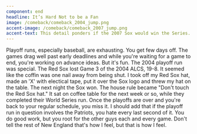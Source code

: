 ```yaml
---
component: end
headline: It’s Hard Not to be a Fan
image: /comeback/comeback_2004_jump.png
accent-image: /comeback/comeback_2007_jump.png
accent-text: This detail ponders if the 2007 Sox would win the Series.
---
```


Playoff runs, especially baseball, are exhausting. You get few days off. The games drag well past early deadlines and while you're waiting for a game to end, you're working on advance ideas. But it's fun. The 2004 playoff run was special. The Red Sox lost Game 3 of the 2004 ALCS, 19-8. It seemed like the coffin was one nail away from being shut. I took off my Red Sox hat, made an 'X' with electical tape, put it over the Sox logo and threw my hat on the table. The next night the Sox won. The house rule became "Don't touch the Red Sox hat." It sat on coffee table for the next week or so, while they completed their World Series run. Once the playoffs are over and you're back to your regular schedule, you miss it. I should add that if the playoff run in question involves the Patriots, you hate every last second of it. You do good work, but you root for the other guys each and every game. Don't tell the rest of New England that's how I feel, but that is how I feel.